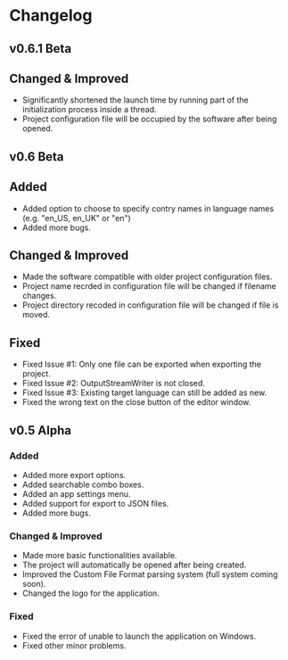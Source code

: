 # Changelog

## v0.6.1 Beta

## Changed & Improved
- Significantly shortened the launch time by running part of the initialization process inside a thread. 
- Project configuration file will be occupied by the software after being opened. 

## v0.6 Beta

## Added
- Added option to choose to specify contry names in language names (e.g. "en_US, en_UK" or "en")
- Added more bugs. 

## Changed & Improved
- Made the software compatible with older project configuration files. 
- Project name recrded in configuration file will be changed if filename changes. 
- Project directory recoded in configuration file will be changed if file is moved. 

## Fixed
- Fixed Issue #1: Only one file can be exported when exporting the project. 
- Fixed Issue #2: OutputStreamWriter is not closed. 
- Fixed Issue #3: Existing target language can still be added as new. 
- Fixed the wrong text on the close button of the editor window. 

## v0.5 Alpha

### Added
- Added more export options. 
- Added searchable combo boxes. 
- Added an app settings menu. 
- Added support for export to JSON files. 
- Added more bugs. 

### Changed & Improved
- Made more basic functionalities available. 
- The project will automatically be opened after being created.
- Improved the Custom File Format parsing system (full system coming soon).
- Changed the logo for the application.

### Fixed
- Fixed the error of unable to launch the application on Windows.
- Fixed other minor problems.
